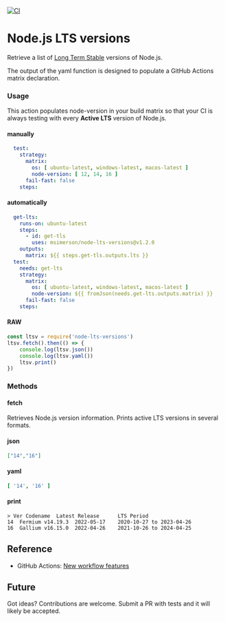 [![CI](https://github.com/msimerson/node-lts-versions/actions/workflows/ci.yml/badge.svg)](https://github.com/msimerson/node-lts-versions/actions/workflows/ci.yml)

# Node.js LTS versions

Retrieve a list of [Long Term Stable](https://nodejs.org/en/about/releases/) versions of Node.js.

The output of the yaml function is designed to populate a GitHub Actions matrix declaration.

### Usage

This action populates node-version in your build matrix so that your CI is always testing with every **Active LTS** version of Node.js.


#### manually

```yaml
  test:
    strategy:
      matrix:
        os: [ ubuntu-latest, windows-latest, macos-latest ]
        node-version: [ 12, 14, 16 ]
      fail-fast: false
    steps:
```

#### automatically

```yaml
  get-lts:
    runs-on: ubuntu-latest
    steps:
      - id: get-tls
        uses: msimerson/node-lts-versions@v1.2.0
    outputs:
      matrix: ${{ steps.get-tls.outputs.lts }}
  test:
    needs: get-lts
    strategy:
      matrix:
        os: [ ubuntu-latest, windows-latest, macos-latest ]
        node-version: ${{ fromJson(needs.get-lts.outputs.matrix) }}
      fail-fast: false
    steps:
```


#### RAW

```js
const ltsv = require('node-lts-versions')
ltsv.fetch().then(() => {
    console.log(ltsv.json())
    console.log(ltsv.yaml())
    ltsv.print()
})
```

### Methods

#### fetch

Retrieves Node.js version information. Prints active LTS versions in several formats.

#### json

```json
["14","16"]
```

#### yaml

```yaml
[ '14', '16' ]
```

#### print

````
> Ver Codename  Latest Release      LTS Period
14  Fermium v14.19.3  2022-05-17    2020-10-27 to 2023-04-26
16  Gallium v16.15.0  2022-04-26    2021-10-26 to 2024-04-25
````

## Reference

- GitHub Actions: [New workflow features](https://github.blog/changelog/2020-04-15-github-actions-new-workflow-features/)


## Future

Got ideas? Contributions are welcome. Submit a PR with tests and it will likely be accepted.
